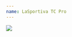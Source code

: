 ```yaml
---
name: LaSportiva TC Pro
---
```


<a href="https://www.amazon.com/Sportiva-TC-Pro-Climbing-Shoe/dp/B002JZXIBC/ref=as_li_ss_il?dchild=1&keywords=la+sportiva+tc+pro&qid=1596432877&sr=8-1&linkCode=li2&tag=kombatkitchen-20&linkId=f3695eb4e2c1f375ca7d954b1bd6df02&language=en_US" target="_blank"><img border="0" src="//ws-na.amazon-adsystem.com/widgets/q?_encoding=UTF8&ASIN=B002JZXIBC&Format=_SL160_&ID=AsinImage&MarketPlace=US&ServiceVersion=20070822&WS=1&tag=kombatkitchen-20&language=en_US" ></a><img src="https://ir-na.amazon-adsystem.com/e/ir?t=kombatkitchen-20&language=en_US&l=li2&o=1&a=B002JZXIBC" width="1" height="1" border="0" alt="" style="border:none !important; margin:0px !important;" />
